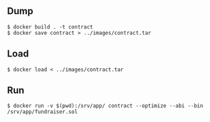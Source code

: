 ## Dump
```
$ docker build . -t contract
$ docker save contract > ../images/contract.tar
```

## Load
```
$ docker load < ../images/contract.tar
```

## Run
```
$ docker run -v $(pwd):/srv/app/ contract --optimize --abi --bin /srv/app/fundraiser.sol
```